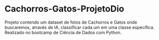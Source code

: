 # Cachorros-Gatos-ProjetoDio
Projeto contendo um dataset de fotos de Cachorros e Gatos onde buscaremos, através de IA, classificar cada um em uma classe específica. Realizado no bootcamp de Ciência de Dados com Python.
